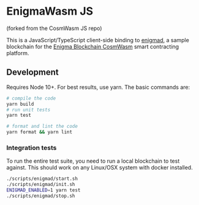 # EnigmaWasm JS

(forked from the CosmWasm JS repo)

This is a JavaScript/TypeScript client-side binding to [enigmad](https://github.com/enigmampc/EnigmaBlockchain), a sample blockchain for the [Enigma Blockchain CosmWasm](https://github.com/EnigmaBlockchain/cosmwasm) smart contracting platform.

## Development

Requires Node 10+. For best results, use yarn. The basic commands are:

```sh
# compile the code
yarn build
# run unit tests
yarn test

# format and lint the code
yarn format && yarn lint
```

### Integration tests

To run the entire test suite, you need to run a local blockchain to test against. This should work on any Linux/OSX system with docker installed.

```sh
./scripts/enigmad/start.sh
./scripts/enigmad/init.sh
ENIGMAD_ENABLED=1 yarn test
./scripts/enigmad/stop.sh
```
